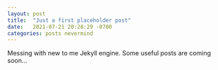 ```yaml
---
layout: post
title:  "Just a first placeholder post"
date:   2021-07-21 20:28:29 -0700
categories: posts nevermind
---
```


Messing with new to me Jekyll engine.
Some useful posts are coming soon...